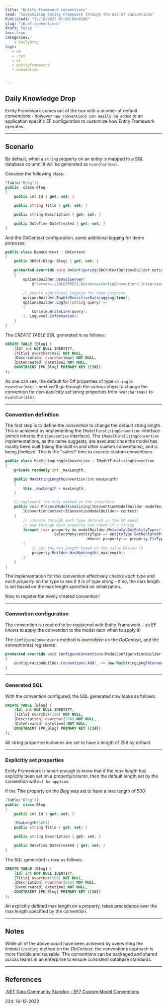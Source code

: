 ```yaml
---
title: "Entity Framework conventions"
lead: "Customizing Entity Framework through the use of conventions"
Published1: "12/16/2022 01:00:00+0200"
slug: "16-ef-conventions"
draft: false
toc: true
categories:
    - DailyDrop
tags:
   - c#
   - .net
   - ef
   - entityframework
   - convention


---
```


## Daily Knowledge Drop

Entity Framework comes out of the box with a number of default _conventions_ - however `new conventions can easily be added` to an application specific EF configuration to customize how Entity Framework operates.

---

## Scenario

By default, when a `string` property on an entity is mapped to a SQL database column, it will be generated as `nvarchar(max)`. 

Consider the following class:

``` csharp
[Table("Blog")]
public  class Blog
{
    public int Id { get; set; }

    public string Title { get; set; }

    public string Description { get; set; }

    public DateTime DateCreated { get; set; }
}
```

And the DbContext configuration, some additional logging for demo purposes:

``` csharp
public class DemoContext : DbContext
{
    public DbSet<Blog> Blogs { get; set; }

    protected override void OnConfiguring(DbContextOptionsBuilder optionsBuilder)
    {
        optionsBuilder.UseSqlServer(
            @"Server=.\SQLEXPRESS;Database=ConfigConventions;Integrated Security=True;TrustServerCertificate=True");

        // enable additional logging for demo purposes
        optionsBuilder.EnableSensitiveDataLogging(true);
        optionsBuilder.LogTo((string query) =>
        {
            Console.WriteLine(query);
        }, LogLevel.Information);
    }
}
```

The _CREATE TABLE SQL_ generated is as follows:

``` sql
CREATE TABLE [Blog] (
    [Id] int NOT NULL IDENTITY,
    [Title] nvarchar(max) NOT NULL,
    [Description] nvarchar(max) NOT NULL,
    [DateCreated] datetime2 NOT NULL,
    CONSTRAINT [PK_Blog] PRIMARY KEY ([Id])
);
```

As one can see, the default for C# properties of type `string` is `nvarchar(max)` - next we'll go through the various steps to change the convention for _non-explicitly set string_ properties from `nvarchar(max)` to `nvarchar(256)`.

---

### Convention definition

The first step is to define the _convention_ to change the default string length. This is achieved by implementing the `IModelFinalizingConvention` interface (which inherits the `IConvention` interface). The `IModelFinalizingConvention` implementations, as the name suggests, are executed once the model has mostly been built (using the built-in and other custom conventions), and is being _finalized_. This is the "safest" time to execute custom conventions.

``` csharp
public class MaxStringLengthConvention : IModelFinalizingConvention
{
    private readonly int _maxLength;

    public MaxStringLengthConvention(int maxLength)
	{
        this._maxLength = maxLength;
    }

    // implement the only method on the interface
    public void ProcessModelFinalizing(IConventionModelBuilder modelBuilder, 
        IConventionContext<IConventionModelBuilder> context)
    {
        // iterate through each type defined in the EF model
        // and through each property and check if a string
        foreach (var property in modelBuilder.Metadata.GetEntityTypes()
                     .SelectMany(entityType => entityType.GetDeclaredProperties()
                                    .Where( property => property.ClrType == typeof(string))))
        {
            // set the max length based on the value passed in
            property.Builder.HasMaxLength(_maxLength);
        }
    }
}
```

The implementation for this convention effectively checks _each type_ and _each property_ on the type to see if it is of type _string_ - if so, the max length is set based on the max length specified on initialization.

Now to register the newly created convention!

---

### Convention configuration

The convention is required to be registered with Entity Framework - so EF knows to apply the convention to the model (adn when to apply it)

The `ConfigureConventions` method is _overridden_ on the _DbContext_, and the convention(s) registered:

``` csharp
protected override void ConfigureConventions(ModelConfigurationBuilder configurationBuilder)
{
    configurationBuilder.Conventions.Add(_ => new MaxStringLengthConvention(256));
}
```

---

### Generated SQL

With the convention configured, the SQL generated now looks as follows:

``` sql
CREATE TABLE [Blog] (
    [Id] int NOT NULL IDENTITY,
    [Title] nvarchar(256) NOT NULL,
    [Description] nvarchar(256) NOT NULL,
    [DateCreated] datetime2 NOT NULL,
    CONSTRAINT [PK_Blog] PRIMARY KEY ([Id])
);
```

All string properties/columns are set to have a length of 256 by default. 

---


### Explicitly set properties

Entity Framework is smart enough to know that if the _max length_ has explicitly been set on a property/column, then the default length set by the convention will `not be applied`.

If the _Title_ property on the _Blog_ was set to have a max length of 500:

``` csharp
[Table("Blog")]
public  class Blog
{
    public int Id { get; set; }

    [MaxLength(500)]
    public string Title { get; set; }

    public string Description { get; set; }

    public DateTime DateCreated { get; set; }
}
```

The SQL generated is now as follows:

``` sql
CREATE TABLE [Blog] (
    [Id] int NOT NULL IDENTITY,
    [Title] nvarchar(500) NOT NULL,
    [Description] nvarchar(256) NOT NULL,
    [DateCreated] datetime2 NOT NULL,
    CONSTRAINT [PK_Blog] PRIMARY KEY ([Id])
);
```

An explicitly defined max length on a property, takes precedence over the max length specified by the convention. 

---

## Notes

While all of the above could have been achieved by overwriting the `OnModelCreating` method on the _DbContext_, the conventions approach is more flexible and reusable. The conventions can be packaged and shared across teams in an enterprise to ensure consistent database standards.

---


## References

[.NET Data Community Standup - EF7 Custom Model Conventions](https://www.youtube.com/watch?v=6apfe1L1FhY&t=2041s)  

<?# DailyDrop ?>224: 16-12-2022<?#/ DailyDrop ?>
